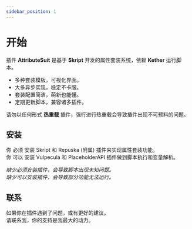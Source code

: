```yaml
---
sidebar_position: 1
---
```


# 开始

插件 **AttributeSuit** 是基于 **Skript** 开发的属性套装系统，依赖 **Kether** 运行脚本。  

* 多种套装模板，可视化界面。
* 大多异步实现，稳定不卡服。  
* 套装配置简洁，萌新也能懂。  
* 定期更新脚本，兼容诸多插件。  

请勿以任何形式 **热重载** 插件，强行进行热重载会导致插件出现不可预料的问题。  

## 安装

你 必须 安装 Skript 和 Repuska (附属) 插件来实现属性套装功能。  
你 可以 安装 Vulpecula 和 PlaceholderAPI 插件做到脚本执行和变量解析。  

*缺少必须安装插件，会导致脚本出现未知问题。*  
*缺少可以安装插件，会导致部分功能无法运行。*  

## 联系

如果你在插件遇到了问题，或有更好的建议。    
请联系我，你的支持是我最大的动力。  
